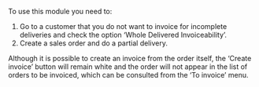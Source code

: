 To use this module you need to:

1.  Go to a customer that you do not want to invoice for incomplete
    deliveries and check the option ‘Whole Delivered Invoiceability’.
2.  Create a sales order and do a partial delivery.

Although it is possible to create an invoice from the order itself, the
‘Create invoice’ button will remain white and the order will not appear
in the list of orders to be invoiced, which can be consulted from the
‘To invoice’ menu.
